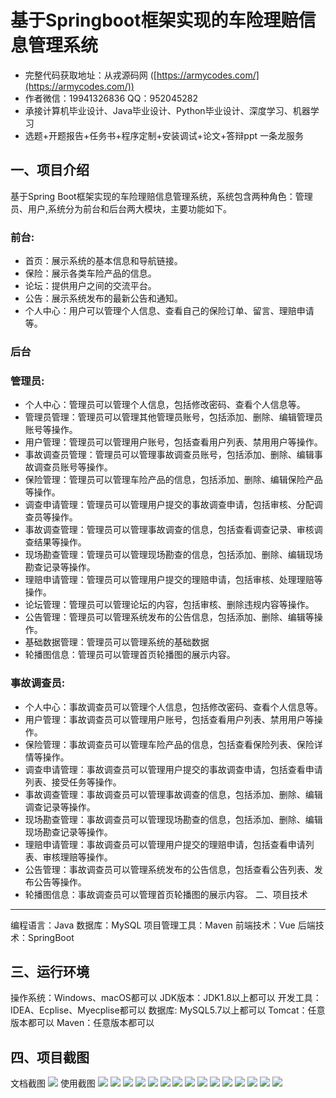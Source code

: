 基于Springboot框架实现的车险理赔信息管理系统
=
- 完整代码获取地址：从戎源码网 ([https://armycodes.com/](https://armycodes.com/))
- 作者微信：19941326836  QQ：952045282 
- 承接计算机毕业设计、Java毕业设计、Python毕业设计、深度学习、机器学习
- 选题+开题报告+任务书+程序定制+安装调试+论文+答辩ppt 一条龙服务

一、项目介绍
---
基于Spring Boot框架实现的车险理赔信息管理系统，系统包含两种角色：管理员、用户,系统分为前台和后台两大模块，主要功能如下。
### 前台:
- 首页：展示系统的基本信息和导航链接。
- 保险：展示各类车险产品的信息。
- 论坛：提供用户之间的交流平台。
- 公告：展示系统发布的最新公告和通知。
- 个人中心：用户可以管理个人信息、查看自己的保险订单、留言、理赔申请等。


### 后台
### 管理员:
- 个人中心：管理员可以管理个人信息，包括修改密码、查看个人信息等。
- 管理员管理：管理员可以管理其他管理员账号，包括添加、删除、编辑管理员账号等操作。
- 用户管理：管理员可以管理用户账号，包括查看用户列表、禁用用户等操作。
- 事故调查员管理：管理员可以管理事故调查员账号，包括添加、删除、编辑事故调查员账号等操作。
- 保险管理：管理员可以管理车险产品的信息，包括添加、删除、编辑保险产品等操作。
- 调查申请管理：管理员可以管理用户提交的事故调查申请，包括审核、分配调查员等操作。
- 事故调查管理：管理员可以管理事故调查的信息，包括查看调查记录、审核调查结果等操作。
- 现场勘查管理：管理员可以管理现场勘查的信息，包括添加、删除、编辑现场勘查记录等操作。
- 理赔申请管理：管理员可以管理用户提交的理赔申请，包括审核、处理理赔等操作。
- 论坛管理：管理员可以管理论坛的内容，包括审核、删除违规内容等操作。
- 公告管理：管理员可以管理系统发布的公告信息，包括添加、删除、编辑等操作。
- 基础数据管理：管理员可以管理系统的基础数据
- 轮播图信息：管理员可以管理首页轮播图的展示内容。
  
### 事故调查员:
- 个人中心：事故调查员可以管理个人信息，包括修改密码、查看个人信息等。
- 用户管理：事故调查员可以管理用户账号，包括查看用户列表、禁用用户等操作。
- 保险管理：事故调查员可以管理车险产品的信息，包括查看保险列表、保险详情等操作。
- 调查申请管理：事故调查员可以管理用户提交的事故调查申请，包括查看申请列表、接受任务等操作。
- 事故调查管理：事故调查员可以管理事故调查的信息，包括添加、删除、编辑调查记录等操作。
- 现场勘查管理：事故调查员可以管理现场勘查的信息，包括添加、删除、编辑现场勘查记录等操作。
- 理赔申请管理：事故调查员可以管理用户提交的理赔申请，包括查看申请列表、审核理赔等操作。
- 公告管理：事故调查员可以管理系统发布的公告信息，包括查看公告列表、发布公告等操作。
- 轮播图信息：事故调查员可以管理首页轮播图的展示内容。
二、项目技术
---
编程语言：Java
数据库：MySQL
项目管理工具：Maven
前端技术：Vue
后端技术：SpringBoot

三、运行环境
---
操作系统：Windows、macOS都可以
JDK版本：JDK1.8以上都可以
开发工具：IDEA、Ecplise、Myecplise都可以
数据库: MySQL5.7以上都可以
Tomcat：任意版本都可以
Maven：任意版本都可以

四、项目截图
---
文档截图
![](limage/1.png)
使用截图
![](image/1.png)
![](image/2.png)
![](image/3.png)
![](image/4.png)
![](image/5.png)
![](image/6.png)
![](image/7.png)
![](image/8.png)
![](image/9.png)
![](image/10.png)
![](image/11.png)
![](image/12.png)
![](image/13.png)
![](image/14.png)
![](image/15.png)

